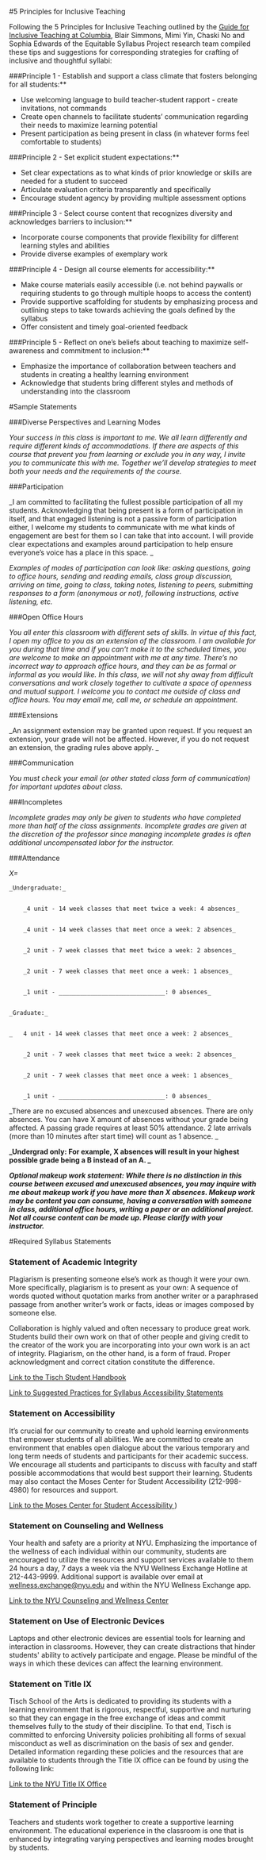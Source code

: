 #5 Principles for Inclusive Teaching

Following the 5 Principles for Inclusive Teaching outlined by the [Guide for Inclusive Teaching at Columbia](https://drive.google.com/file/d/17cqlVGVS_1KDH9O4ZgVy-NoH8sq5w96f/view?usp=sharing), Blair Simmons, Mimi Yin, Chaski No and Sophia Edwards of the Equitable Syllabus Project research team compiled these tips and suggestions for corresponding strategies for crafting of inclusive and thoughtful syllabi:

###Principle 1 - Establish and support a class climate that fosters belonging for all students:**

* Use welcoming language to build teacher-student rapport -  create invitations, not commands
* Create open channels to facilitate students’ communication regarding their needs to maximize learning potential
* Present participation as being present in class (in whatever forms feel comfortable to students)

###Principle 2 - Set explicit student expectations:** 

* Set clear expectations as to what kinds of prior knowledge or skills are needed for a student to succeed
* Articulate evaluation criteria transparently and specifically
* Encourage student agency by providing multiple assessment options

###Principle 3 - Select course content that recognizes diversity and acknowledges barriers to inclusion:**

* Incorporate course components that provide flexibility for different learning styles and abilities
* Provide diverse examples of exemplary work

###Principle 4 - Design all course elements for accessibility:**

* Make course materials easily accessible (i.e. not behind paywalls or requiring students to go through multiple hoops to access the content)
* Provide supportive scaffolding for students by emphasizing process and outlining steps to take towards achieving the goals defined by the syllabus
* Offer consistent and timely goal-oriented feedback

###Principle 5 - Reflect on one’s beliefs about teaching to maximize self-awareness and commitment to inclusion:**

* Emphasize the importance of collaboration between teachers and students in creating a healthy learning environment
* Acknowledge that students bring different styles and methods of understanding into the classroom

#Sample Statements

###Diverse Perspectives and Learning Modes

_Your success in this class is important to me. We all learn differently and require different kinds of accommodations. If there are aspects of this course that prevent you from learning or exclude you in any way, I invite you to communicate this with me. Together we’ll develop strategies to meet both your needs and the requirements of the course._

###Participation

_I am committed to facilitating the fullest possible participation of all my students. Acknowledging that being present is a form of participation in itself, and that engaged listening is not a passive form of participation either, I welcome my students to communicate with me what kinds of engagement are best for them so I can take that into account. I will provide clear expectations and examples around participation to help ensure everyone’s voice has a place in this space.  _

_Examples of modes of participation can look like: asking questions, going to office hours, sending and reading emails, class group discussion, arriving on time, going to class, taking notes, listening to peers, submitting responses to a form (anonymous or not), following instructions, active listening, etc._

###Open Office Hours

_You all enter this classroom with different sets of skills. In virtue of this fact, I open my office to you as an extension of the classroom. I am available for you during that time and if you can’t make it to the scheduled times, you are welcome to make an appointment with me at any time. There’s no incorrect way to approach office hours, and they can be as formal or informal as you would like. In this class, we will not shy away from difficult conversations and work closely together to cultivate a space of openness and mutual support. I welcome you to contact me outside of class and office hours. You may email me, call me, or schedule an appointment._ 

###Extensions

_An assignment extension may be granted upon request. If you request an extension, your grade will not be affected. However, if you do not request an extension, the grading rules above apply. _

###Communication

_You must check your email (or other stated class form of communication) for important updates about class._

###Incompletes

_Incomplete grades may only be given to students who have completed more than half of the class assignments. Incomplete grades are given at the discretion of the professor since managing incomplete grades is often additional uncompensated labor for the instructor._

###Attendance

_X=_


    _Undergraduate:_


        _4 unit - 14 week classes that meet twice a week: 4 absences_


        _4 unit - 14 week classes that meet once a week: 2 absences_


        _2 unit - 7 week classes that meet twice a week: 2 absences_


        _2 unit - 7 week classes that meet once a week: 1 absences_


        _1 unit - ______________________________: 0 absences_


    _Graduate:_


    _	4 unit - 14 week classes that meet once a week: 2 absences_


        _2 unit - 7 week classes that meet twice a week: 2 absences_


        _2 unit - 7 week classes that meet once a week: 1 absences_


        _1 unit - ______________________________: 0 absences_

_There are no excused absences and unexcused absences. There are only absences. You can have X amount of absences without your grade being affected. A passing grade requires at least 50% attendance. 2 late arrivals (more than 10 minutes after start time) will count as 1 absence. _

**_Undergrad only: For example, X absences will result in your highest possible grade being a B instead of an A. _**

**_Optional makeup work statement: While there is no distinction in this course between excused and unexcused absences, you may inquire with me about makeup work if you have more than X absences. Makeup work may be content you can consume, having a conversation with someone in class, additional office hours, writing a paper or an additional project. Not all course content can be made up. Please clarify with your instructor._**


#Required Syllabus Statements


### **Statement of Academic Integrity**

Plagiarism is presenting someone else’s work as though it were your own. More specifically, plagiarism is to present as your own: A sequence of words quoted without quotation marks from another writer or a paraphrased passage from another writer’s work or facts, ideas or images composed by someone else. 

Collaboration is highly valued and often necessary to produce great work. Students build their own work on that of other people and giving credit to the creator of the work you are incorporating into your own work is an act of integrity. Plagiarism, on the other hand, is a form of fraud. Proper acknowledgment and correct citation constitute the difference. 

[Link to the Tisch Student Handbook ](https://tisch.nyu.edu/student-affairs/important-resources/tisch-policies-and-handbooks)

[Link to Suggested Practices for Syllabus Accessibility Statements ](https://docs.google.com/document/d/1RgmYE1-OQYBfMsArLuN6VJa1rIKMVMLE/edit#)


### **Statement on Accessibility**

It’s crucial for our community to create and uphold learning environments that empower students of all abilities. We are committed to create an environment that enables open dialogue about the various temporary and long term needs of students and participants for their academic success. We encourage all students and participants to discuss with faculty and staff possible accommodations that would best support their learning.  Students may also contact the Moses Center for Student Accessibility (212-998-4980) for resources and support.  

[Link to the Moses Center for Student Accessibility ](https://www.nyu.edu/students/communities-and-groups/student-accessibility.html))


### **Statement on Counseling and Wellness**

Your health and safety are a priority at NYU. Emphasizing the importance of the wellness of each individual within our community, students are encouraged to utilize the resources and support services available to them 24 hours a day, 7 days a week via the NYU Wellness Exchange Hotline at 212-443-9999. Additional support is available over email at [wellness.exchange@nyu.edu](mailto:wellness.exchange@nyu.edu) and within the NYU Wellness Exchange app. 

[Link to the NYU Counseling and Wellness Center](https://www.nyu.edu/students/health-and-wellness/services/counseling-services.html)


### **Statement on Use of Electronic Devices**

Laptops and other electronic devices are essential tools for learning and interaction in classrooms. However, they can create distractions that hinder students' ability to actively participate and engage. Please be mindful of the ways in which these devices can affect the learning environment. 


### **Statement on Title IX**

Tisch School of the Arts is dedicated to providing its students with a learning environment that is rigorous, respectful, supportive and nurturing so that they can engage in the free exchange of ideas and commit themselves fully to the study of their discipline. To that end, Tisch is committed to enforcing University policies prohibiting all forms of sexual misconduct as well as discrimination on the basis of sex and gender. Detailed information regarding these policies and the resources that are available to students through the Title IX office can be found by using the following link: 

[Link to the NYU Title IX Office ](https://www.nyu.edu/about/policies-guidelines-compliance/equal-opportunity/title9.html)


### **Statement of Principle**

Teachers and students work together to create a supportive learning environment. The educational experience in the classroom is one that is enhanced by integrating varying perspectives and learning modes brought by students. 

